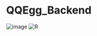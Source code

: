 # QQEgg_Backend

![image](https://th.bing.com/th/id/OIP.vU0w3vEV8ASrPNgbPQ5ZnwAAAA?pid=ImgDet&rs=1)
![R](https://user-images.githubusercontent.com/117416482/227117819-fab83c65-8a78-47d1-bc13-f84f6f5f6130.gif)
